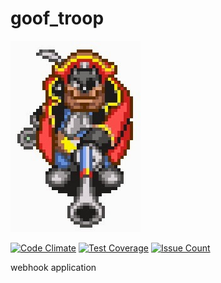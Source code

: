 # goof_troop

![goof_troop](https://raw.githubusercontent.com/darthjee/goof_troop/master/hook.jpg)

[![Code Climate](https://codeclimate.com/github/darthjee/goof_troop/badges/gpa.svg)](https://codeclimate.com/github/darthjee/goof_troop)
[![Test Coverage](https://codeclimate.com/github/darthjee/goof_troop/badges/coverage.svg)](https://codeclimate.com/github/darthjee/goof_troop/coverage)
[![Issue Count](https://codeclimate.com/github/darthjee/goof_troop/badges/issue_count.svg)](https://codeclimate.com/github/darthjee/goof_troop)

webhook application
